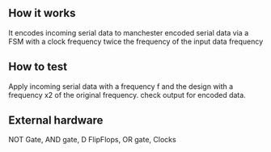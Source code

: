 <!---

This file is used to generate your project datasheet. Please fill in the information below and delete any unused
sections.

You can also include images in this folder and reference them in the markdown. Each image must be less than
512 kb in size, and the combined size of all images must be less than 1 MB.
-->

## How it works

It encodes incoming serial data to manchester encoded serial data via a FSM with a clock frequency twice the frequency of the input data frequency

## How to test

Apply incoming serial data with a frequency f and the design with a frequency x2 of the original frequency. check output for encoded data.

## External hardware

NOT Gate, AND gate, D FlipFlops, OR gate, Clocks
